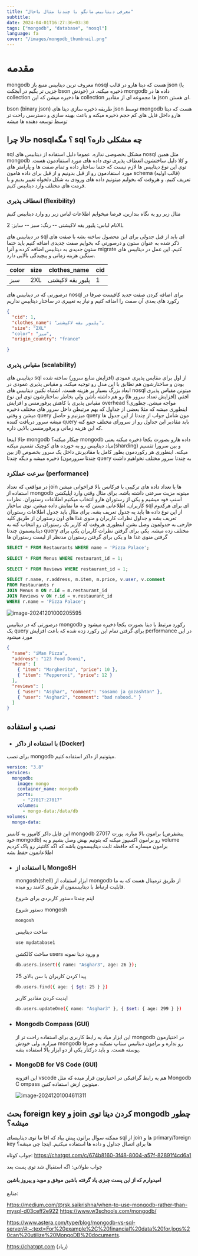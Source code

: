 ```yaml
---
title: "معرفی دیتابیس مانگو با چندتا مثال باحال"
subtitle:
date: 2024-04-01T16:27:36+03:30
tags: ["mongodb", "database", "nosql"]
language: fa
cover: "/images/mongodb_thumbnail.png"
---
```


# مقدمه

mongodb معروف ترین دیتابیس منبع باز nosql هست که دیتا هارو در قالب json (یا جزیی تر بگیم در آبجکت bson خودش) ذخیره میکنه. در mongodb داده ها در collection ها ذخیره میشن که این collection ها مجموعه ای از مقادیر json ای هستن.

bson (binary json) طریقه ذخیره سازی دیتا های json توسط mongodb هست که دیتا هارو داخل فایل های کم حجم ذخیره میکنه و باعث بهینه سازی و دسترسی راحت تر توسط توسعه دهنده ها میشه

## حالا چرا nosql؟ مگه sql چه مشکلی داره؟

sql مشکل بخصوصی نداره. عموما دلیل استفاده از دیتابیس های nosql مثل همین mongodb و کلا دلیل ساختشون انعطاف پذیری توی داده های مورد استفادمون هست. توی این نوع دیتابیس ها لازم نیست که حتما ساختار داده و تمام صفت ها و پارامتر های مورد استفادمون رو از قبل بدونیم و از قبل برای داده هامون schema (قالب اولیه) تعریف کنیم. و هروقت که بخوایم میتونیم داده های ورودی به شکل دلخواه تغییر بدیم و با فرمت های مختلف وارد دیتابیس کنیم.

### انعطاف پذیری (flexibility)

مثال زیر رو یه نگاه بندازین. فرضا میخوایم اطلاعات لباس زیر رو وارد دیتابیس کنیم

نام لباس: پلیور یقه لاکپشتی -- رنگ: سبز -- سایز: 2XL

در دیتابیس های sql ای باید از قبل جدولی برای این محصول ساخته بشه با صفت های ذکر شده به عنوان ستون و درصورتی که بخوایم صفت جدیدی اضافه کنیم باید حتما ستون جدیدی به دیتابیس اضافه کرده و آنرا migrate کنیم. این عمل در دیتابیس های سنگین هزینه زمانی و پیچیدگی بالایی دارد.

| color | size | clothes_name      | cid |
| ----- | ---- | ----------------- | --- |
| سبز   | 2XL  | پلیور یقه لاکپشتی | 1   |

درصورتی که در دیتابیس های nosql برای اضافه کردن صفت جدید کافیست صرفا در رکورد های بعدی آن صفت را اضافه کنیم و نیاز به تغییری در ساختار دیتابیس نداریم

```json
{
  "cid": 1,
  "clothes_name": "پلیور یقه لاکپشتی",
  "size": "2XL"
  "color": "سبز",
  "origin_country": "france"

}
```

### مقیاس پذیری (scalability)

دیتابیس های sql از اول برای مقایس پذیری عمودی (افزایش منابع سرور) ساخته شده بودن و ساختارشون هم تطابق با این مدل رو توجیه میکنه. و مقیاس پذیری عمودی در ابعاد بزرگ بسیار پر هزینه هست. اشتباه نکنین دیتابیس های nosql میتونن مقیاس پذیری افقی (افزایش تعداد سرور ها) رو هم داشته باشن ولی بخاطر ساختارشون توی این نوع مقیاس پذیری با کاهش پرفورمنس و افزایش overhead مواجه میشن. چطوری؟ اینطوری میشه که مثلا بعضی از جداول که بهم مرتبطن داخل سرور های مختلف ذخیره میشن و وقتی query میزنیم و حاصل query مون شامل جواب از چندتا از این جدول ها میشه سرور دریافت کننده query باید مقادیر این جداول رو از سرورای مختلف جمع کنه که این هزینه زمانی و پرفورمنسی بالایی داره.

حالا اینجا mongodb چیکار میکنه؟ mongodb داده هارو بصورت یکجا ذخیره میکنه یعنی میاد دیتابیس رو به خورده های کوچیک تقسیم میکنه(sharding) و بین سرورا تقسیم میکنه. اینطوری هر رکوردمون بطور کامل با مقادیرش داخل یک سرور بخصوص (از بین چندتا سرورمون) ذخیره میشه و دیگه چندتا query به چندتا سرور مختلف نخواهیم داشت

### سرعت عملکرد (performance)

در مواقعی که تعداد join ها یا تعداد داده های ترکیبی با فرکانس بالا فراخوانی میشن استفاده از mongodb میتونه مزیت سرعتی داشته باشه. برای مثال وقتی وارد اپلیکشن اسنپ فود میشیم و یکی از رستوران هارو انتخاب میکنیم اطلاعات رستوران. نظرات کاربران. اطلاعاتی هستن که به ما نمایش داده میشن. توی ساختار sql ای برای هرکدوم از این نوع داده ها باید یه جدول تعریف بشه. برای مثال باید جدول اطلاعات رستوران تعریف بشه و جداول نظرات کاربران و منوی غذا های اون رستوران از طریق کلید خارجی به جدولمون وصل بشن. اینطوری هروقت که کاربر یک رستوران رو انتخاب کنه به دیتابیسمون چندتا query مختلف زده میشه. یکی برای گرفتن نظرات کاربران یکی برای گرفتن منوی غذا ها و یکی برای گرفتن رستوران مدنظر از لیست رستوران ها

```sql
SELECT * FROM Restaurants WHERE name = 'Pizza Palace';

SELECT * FROM Menus WHERE restaurant_id = 1;

SELECT * FROM Reviews WHERE restaurant_id = 1;

SELECT r.name, r.address, m.item, m.price, v.user, v.comment
FROM Restaurants r
JOIN Menus m ON r.id = m.restaurant_id
JOIN Reviews v ON r.id = v.restaurant_id
WHERE r.name = 'Pizza Palace';

```

![image-20241201000205595](/images/vscodemongo.png)

درصورتی که در دیتابیس mongodb رکورد مرتبط با دیتا بصورت یکجا ذخیره میشود و یک query برای گرفتن تمام این رکورد زده شده که باعث افزایش performance در این مورد میشود

```json
{
  "name": "iMan Pizza",
  "address": "123 Food Dooni",
  "menu": [
    { "item": "Margherita", "price": 10 },
    { "item": "Pepperoni", "price": 12 }
  ],
  "reviews": [
    { "user": "Asghar", "comment": "sosamo ja gozashtan" },
    { "user": "Asghar2", "comment": "bad nabood." }
  ]
}
```

## نصب و استفاده

- ### با استفاده از داکر (Docker)

برای نصب mongodb میتونیم از داکر استفاده کنیم.

```yaml
version: "3.8"
services:
  mongodb:
    image: mongo
    container_name: mongodb
    ports:
      - "27017:27017"
    volumes:
      - mongo-data:/data/db
volumes:
  mongo-data:
```

این فایل داکر کامپوز یه کانتینر mongodb برامون بالا میاره. پورت 27017 (پیشفرض خود mongodb) رو برامون اکسپوز میکنه که بتونیم بهش وصل بشیم و یه volume برامون میسازه که حافظه ثابت دیتابیسمون باشه که اگه کانتینر رو پاک کردیم اطلاعاتمون حفظ بشه

- ### با استفاده از MongoSH

  mongosh(shell) ابزار استفاده از mongodb از طریق ترمینال هست که به ما قابلیت ارتباط با دیتابیسمون از طریق کامند رو میده.

  اینم چندتا دستور کاربردی برای شروع

  دستور شروع mongosh

  ```sh
  mongosh
  ```

  ساخت دیتابیس

  ```sh
  use mydatabase1
  ```

  ساخت کالکشن users و ورود دیتا نمونه

  ```sh
  db.users.insert({ name: "Asghar3", age: 26 });
  ```

  پیدا کردن کاربران با سن بالای 25

  ```sh
  db.users.find({ age: { $gt: 25 } })
  ```

  اپدیت کردن مقادیر کاربر

  ```sh
  db.users.updateOne({ name: "Asghar3" }, { $set: { age: 299 } })

  ```

- ### Mongodb Compass (GUI)

  این ابزار میاد یه رابط کاربری برای استفاده راحت تر از mongodb در اختیارمون میزاره. ولی خودش mongodb رو نداره و برامون دیتابیس ستاپ نمیکنه و صرفا پوسته هست. و باید درکنار یکی از دو ابزار بالا استفاده بشه.

- ### MongoDB for VS Code (GUI)

  این افزونه vscode هم یه رابط گرافیکی در اختیارتون قرار میده که مثل Mongodb C ompass میتونین ازش استفاده کنین.

  ![image-20241201004611311](/images/vscodemongo.png)

## بحث foreign key و join کردن دیتا توی mongodb چطور میشه؟

ممکنه سوال براتون پیش بیاد که اقا ما توی دیتابیسای sql از join ها و primary/foreign key ها برای اتصال جداول و داده ها استفاده میکنیم. اینجا چی میشه؟

جواب کوتاه:
https://chatgpt.com/c/674b8160-3f48-8004-a57f-82891f4cd6a1

جواب طولانی: اگه استقبال شد توی پست بعد

#### امیدوارم که از این پست چیزی یاد گرفته باشین موفق و موید و پیروز باشین

منابع:

https://medium.com/@rsk.saikrishna/when-to-use-mongodb-rather-than-mysql-d03ceff2e922
https://www.w3schools.com/mongodb/

https://www.astera.com/type/blog/mongodb-vs-sql-server/#:~:text=For%20example%2C%20financial%20data%20for,logs%20can%20utilize%20MongoDB%20documents.

https://chatgpt.com (زیاد)
